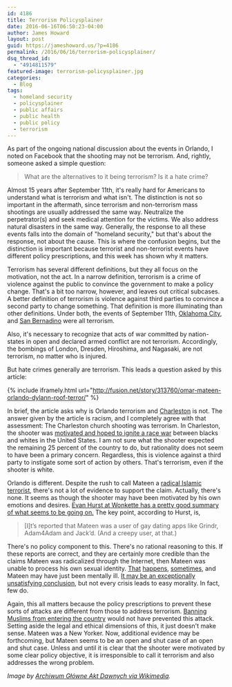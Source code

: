 ```yaml
---
id: 4186
title: Terrorism Policysplainer
date: 2016-06-16T06:50:23-04:00
author: James Howard
layout: post
guid: https://jameshoward.us/?p=4186
permalink: /2016/06/16/terrorism-policysplainer/
dsq_thread_id:
  - "4914811579"
featured-image: terrorism-policysplainer.jpg
categories:
  - Blog
tags:
  - homeland security
  - policysplainer
  - public affairs
  - public health
  - public policy
  - terrorism
---
```

As part of the ongoing national discussion about the events in Orlando, I noted on Facebook that the shooting may not be terrorism.  And, rightly, someone asked a simple question:

> What are the alternatives to it being terrorism? Is it a hate crime?

Almost 15 years after September 11th, it's really hard for Americans to understand what is terrorism and what isn't.  The distinction is not so important in the aftermath, since terrorism and non-terrorism mass shootings are usually addressed the same way.  Neutralize the perpetrator(s) and seek medical attention for the victims.  We also address natural disasters in the same way.  Generally, the response to all these events falls into the domain of "homeland security," but that's about the response, not about the cause.  This is where the confusion begins, but the distinction is important because terrorist and non-terrorist events have different policy prescriptions, and this week has shown why it matters.

Terrorism has several different definitions, but they all focus on the motivation, not the act.  In a narrow definition, terrorism is a crime of violence against the public to convince the government to make a policy change.  That's a bit too narrow, however, and leaves out critical subcases.  A better definition of terrorism is violence against third parties to convince a second party to change something.  That definition is more illuminating than other definitions.  Under both, the events of September 11th, [Oklahoma City](https://en.wikipedia.org/wiki/Oklahoma_City_bombing), and [San Bernadino](https://en.wikipedia.org/wiki/2015_San_Bernardino_attack) were all terrorism.  

Also, it's necessary to recognize that acts of war committed by nation-states in open and declared armed conflict are not terrorism.  Accordingly, the bombings of London, Dresden, Hiroshima, and Nagasaki, are not terrorism, no matter who is injured.  

But hate crimes generally are terrorism.  This leads a question asked by this article:

{% include iframely.html url="http://fusion.net/story/313760/omar-mateen-orlando-dylann-roof-terror/" %}

In brief, the article asks why is Orlando terrorism and [Charleston](https://en.wikipedia.org/wiki/Charleston_church_shooting) is not.  The answer given by the article is racism, and I completely agree with that assessment:  The Charleston church shooting was terrorism.  In Charleston, the shooter was [motivated and hoped to ignite a race war](https://gma.yahoo.com/charleston-shooting-closer-look-alleged-gunman-dylann-roof-203816813--abc-news-topstories.html) between blacks and whites in the United States.  I am not sure what the shooter expected the remaining 25 percent of the country to do, but rationality does not seem to have been a primary concern.  Regardless, this is violence against a third party to instigate some sort of action by others.  That's terrorism, even if the shooter is white.

Orlando is different.  Despite the rush to call Mateen a [radical Islamic terrorist](http://abcnews.go.com/Politics/obama-blasts-donald-trumps-call-dub-orlando-shooting/story?id=39848787), there's not a lot of evidence to support the claim.  Actually, there's none.  It seems as though the shooter may have been motivated by his own emotions and desires.  [Evan Hurst at Wonkette has a pretty good summary of what seems to be going on.](http://wonkette.com/602935/sounds-like-orlando-gay-club-shooter-was-raging-closet-case-bet-you-didnt-see-that-coming)  The key point, according to Hurst, is,

> [I]t’s reported that Mateen was a user of gay dating apps like Grindr, Adam4Adam and Jack’d. (And a creepy user, at that.)

There's no policy component to this.  There's no rational reasoning to this.  If these reports are correct, and they are certainly more credible than the claims Mateen was radicalized through the Internet, then Mateen was unable to process his own sexual identity.  [That](https://en.wikipedia.org/wiki/John_Wayne_Gacy) [happens](https://en.wikipedia.org/wiki/Aileen_Wuornos), [sometimes](https://en.wikipedia.org/wiki/Paul_Durousseau), and Mateen may have just been mentally ill.  [It may be an exceptionally unsatisfying conclusion](http://www.independent.co.uk/voices/omar-mateen-orlando-nightclub-shooting-mentally-ill-49-people-dead-sorry-too-simple-a7082091.html), but not every crisis leads to easy morality.  In fact, few do.

Again, this all matters because the policy prescriptions to prevent these sorts of attacks are different from those to address terrorism.  [Banning Muslims from entering the country](https://www.washingtonpost.com/politics/trump-pushes-expanded-ban-on-muslims-and-other-foreigners/2016/06/13/c9988e96-317d-11e6-8ff7-7b6c1998b7a0_story.html) would not have prevented this attack.  Setting aside the legal and ethical dimensions of this, it just doesn't make sense.  Mateen was a New Yorker.  Now, additional evidence may be forthcoming, but Mateen seems to be an open and shut case of an open and shut case.  Unless and until it is clear that the shooter were motivated by some clear policy objective, it is irresponsible to call it terrorism and also addresses the wrong problem.

_Image by [Archiwum Główne Akt Dawnych via Wikimedia](https://commons.wikimedia.org/wiki/File:Plakat_La_Terroriste.jpg)._
